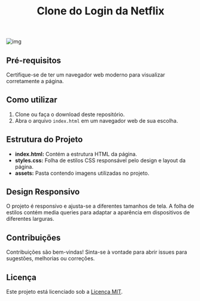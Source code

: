   <header>
    <h1>Clone do Login da Netflix</h1>
  </header>

![img](https://github.com/V1ct0rSb/CloneLoginNetflix/assets/112266976/da89a5b7-982c-4994-8bdc-8e1a5274bcba)

  <section>
    <h2>Pré-requisitos</h2>
    <p>Certifique-se de ter um navegador web moderno para visualizar corretamente a página.</p>
  </section>

  <section>
    <h2>Como utilizar</h2>
    <ol>
      <li>Clone ou faça o download deste repositório.</li>
      <li>Abra o arquivo <code>index.html</code> em um navegador web de sua escolha.</li>
    </ol>
  </section>

  <section>
    <h2>Estrutura do Projeto</h2>
    <ul>
      <li><strong>index.html:</strong> Contém a estrutura HTML da página.</li>
      <li><strong>styles.css:</strong> Folha de estilos CSS responsável pelo design e layout da página.</li>
      <li><strong>assets:</strong> Pasta contendo imagens utilizadas no projeto.</li>
    </ul>
  </section>

  <section>
    <h2>Design Responsivo</h2>
    <p>O projeto é responsivo e ajusta-se a diferentes tamanhos de tela. A folha de estilos contém media queries para adaptar a aparência em dispositivos de diferentes larguras.</p>
  </section>

  <section>
    <h2>Contribuições</h2>
    <p>Contribuições são bem-vindas! Sinta-se à vontade para abrir issues para sugestões, melhorias ou correções.</p>
  </section>

  <section>
    <h2>Licença</h2>
    <p>Este projeto está licenciado sob a <a href="LICENSE">Licença MIT</a>.</p>
  </section>

